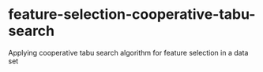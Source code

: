 # feature-selection-cooperative-tabu-search
Applying cooperative tabu search algorithm for feature selection in a data set
